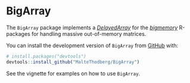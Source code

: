 
<!-- README.md is generated from README.Rmd. Please edit that file -->

# BigArray

<!-- badges: start -->
<!-- badges: end -->

The `BigArray` package implements a
*[DelayedArray](https://CRAN.R-project.org/package=DelayedArray)* for
the *[bigmemory](https://CRAN.R-project.org/package=bigmemory)*
R-packages for handling massive out-of-memory matrices.

You can install the development version of `BigArray` from
[GitHub](https://github.com/) with:

``` r
# install.packages("devtools")
devtools::install_github("MalteThodberg/BigArray")
```

See the vignette for examples on how to use `BigArray`.
